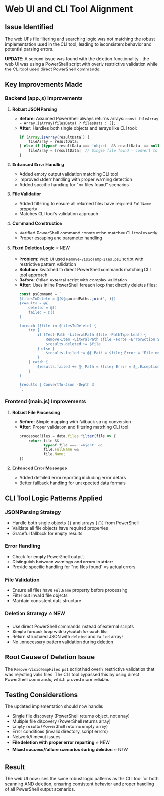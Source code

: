 # Web UI and CLI Tool Alignment

## Issue Identified
The web UI's file filtering and searching logic was not matching the robust implementation used in the CLI tool, leading to inconsistent behavior and potential parsing errors.

**UPDATE**: A second issue was found with the deletion functionality - the web UI was using a PowerShell script with overly restrictive validation while the CLI tool used direct PowerShell commands.

## Key Improvements Made

### Backend (app.js) Improvements

1. **Robust JSON Parsing**
   - **Before**: Assumed PowerShell always returns arrays: `const fileArray = Array.isArray(filesData) ? filesData : [];`
   - **After**: Handles both single objects and arrays like CLI tool:
     ```javascript
     if (Array.isArray(resultData)) {
         fileArray = resultData;
     } else if (typeof resultData === 'object' && resultData !== null) {
         fileArray = [resultData]; // Single file found - convert to array
     }
     ```

2. **Enhanced Error Handling**
   - Added empty output validation matching CLI tool
   - Improved stderr handling with proper warning detection
   - Added specific handling for "no files found" scenarios

3. **File Validation**
   - Added filtering to ensure all returned files have required `FullName` property
   - Matches CLI tool's validation approach

4. **Command Construction**
   - Verified PowerShell command construction matches CLI tool exactly
   - Proper escaping and parameter handling

5. **Fixed Deletion Logic** ⭐ NEW
   - **Problem**: Web UI used `Remove-VisioTempFiles.ps1` script with restrictive pattern validation
   - **Solution**: Switched to direct PowerShell commands matching CLI tool approach
   - **Before**: Called external script with complex validation
   - **After**: Uses inline PowerShell foreach loop that directly deletes files:
     ```javascript
     const psCommand = `
     $filesToDelete = @(${quotedPaths.join(',')})
     $results = @{
         deleted = @()
         failed = @()
     }
     
     foreach ($file in $filesToDelete) {
         try {
             if (Test-Path -LiteralPath $file -PathType Leaf) {
                 Remove-Item -LiteralPath $file -Force -ErrorAction Stop
                 $results.deleted += $file
             } else {
                 $results.failed += @{ Path = $file; Error = "File not found" }
             }
         } catch {
             $results.failed += @{ Path = $file; Error = $_.Exception.Message }
         }
     }
     
     $results | ConvertTo-Json -Depth 3
     `;
     ```

### Frontend (main.js) Improvements

1. **Robust File Processing**
   - **Before**: Simple mapping with fallback string conversion
   - **After**: Proper validation and filtering matching CLI tool:
     ```javascript
     processedFiles = data.files.filter(file => {
         return file && 
                typeof file === 'object' && 
                file.FullName && 
                file.Name;
     })
     ```

2. **Enhanced Error Messages**
   - Added detailed error reporting including error details
   - Better fallback handling for unexpected data formats

## CLI Tool Logic Patterns Applied

### JSON Parsing Strategy
- Handle both single objects `{}` and arrays `[{}]` from PowerShell
- Validate all file objects have required properties
- Graceful fallback for empty results

### Error Handling
- Check for empty PowerShell output
- Distinguish between warnings and errors in stderr
- Provide specific handling for "no files found" vs actual errors

### File Validation
- Ensure all files have `FullName` property before processing
- Filter out invalid file objects
- Maintain consistent data structure

### Deletion Strategy ⭐ NEW
- Use direct PowerShell commands instead of external scripts
- Simple foreach loop with try/catch for each file
- Return structured JSON with `deleted` and `failed` arrays
- No unnecessary pattern validation during deletion

## Root Cause of Deletion Issue
The `Remove-VisioTempFiles.ps1` script had overly restrictive validation that was rejecting valid files. The CLI tool bypassed this by using direct PowerShell commands, which proved more reliable.

## Testing Considerations
The updated implementation should now handle:
- Single file discovery (PowerShell returns object, not array)
- Multiple file discovery (PowerShell returns array)
- Empty results (PowerShell returns empty array)
- Error conditions (invalid directory, script errors)
- Network/timeout issues
- **File deletion with proper error reporting** ⭐ NEW
- **Mixed success/failure scenarios during deletion** ⭐ NEW

## Result
The web UI now uses the same robust logic patterns as the CLI tool for both scanning AND deletion, ensuring consistent behavior and proper handling of all PowerShell output scenarios. 
